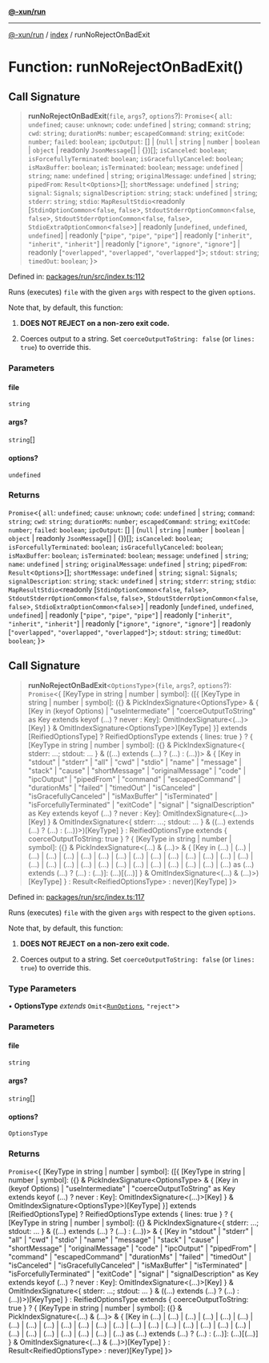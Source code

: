 [**@-xun/run**](../../README.md)

***

[@-xun/run](../../README.md) / [index](../README.md) / runNoRejectOnBadExit

# Function: runNoRejectOnBadExit()

## Call Signature

> **runNoRejectOnBadExit**(`file`, `args`?, `options`?): `Promise`\<\{ `all`: `undefined`; `cause`: `unknown`; `code`: `undefined` \| `string`; `command`: `string`; `cwd`: `string`; `durationMs`: `number`; `escapedCommand`: `string`; `exitCode`: `number`; `failed`: `boolean`; `ipcOutput`: \[\] \| (`null` \| `string` \| `number` \| `boolean` \| `object` \| readonly `JsonMessage`[] \| \{\})[]; `isCanceled`: `boolean`; `isForcefullyTerminated`: `boolean`; `isGracefullyCanceled`: `boolean`; `isMaxBuffer`: `boolean`; `isTerminated`: `boolean`; `message`: `undefined` \| `string`; `name`: `undefined` \| `string`; `originalMessage`: `undefined` \| `string`; `pipedFrom`: `Result`\<`Options`\>[]; `shortMessage`: `undefined` \| `string`; `signal`: `Signals`; `signalDescription`: `string`; `stack`: `undefined` \| `string`; `stderr`: `string`; `stdio`: `MapResultStdio`\<readonly \[`StdinOptionCommon`\<`false`, `false`\>, `StdoutStderrOptionCommon`\<`false`, `false`\>, `StdoutStderrOptionCommon`\<`false`, `false`\>, `StdioExtraOptionCommon`\<`false`\>\] \| readonly \[`undefined`, `undefined`, `undefined`\] \| readonly \[`"pipe"`, `"pipe"`, `"pipe"`\] \| readonly \[`"inherit"`, `"inherit"`, `"inherit"`\] \| readonly \[`"ignore"`, `"ignore"`, `"ignore"`\] \| readonly \[`"overlapped"`, `"overlapped"`, `"overlapped"`\]\>; `stdout`: `string`; `timedOut`: `boolean`; \}\>

Defined in: [packages/run/src/index.ts:112](https://github.com/Xunnamius/exec-utils/blob/bf5e65a2582e7e8aeaba89dc9f922437cbff4809/packages/run/src/index.ts#L112)

Runs (executes) `file` with the given `args` with respect to the given
`options`.

Note that, by default, this function:

1. **DOES NOT REJECT on a non-zero exit code.**

2. Coerces output to a string. Set `coerceOutputToString: false` (or `lines:
   true`) to override this.

### Parameters

#### file

`string`

#### args?

`string`[]

#### options?

`undefined`

### Returns

`Promise`\<\{ `all`: `undefined`; `cause`: `unknown`; `code`: `undefined` \| `string`; `command`: `string`; `cwd`: `string`; `durationMs`: `number`; `escapedCommand`: `string`; `exitCode`: `number`; `failed`: `boolean`; `ipcOutput`: \[\] \| (`null` \| `string` \| `number` \| `boolean` \| `object` \| readonly `JsonMessage`[] \| \{\})[]; `isCanceled`: `boolean`; `isForcefullyTerminated`: `boolean`; `isGracefullyCanceled`: `boolean`; `isMaxBuffer`: `boolean`; `isTerminated`: `boolean`; `message`: `undefined` \| `string`; `name`: `undefined` \| `string`; `originalMessage`: `undefined` \| `string`; `pipedFrom`: `Result`\<`Options`\>[]; `shortMessage`: `undefined` \| `string`; `signal`: `Signals`; `signalDescription`: `string`; `stack`: `undefined` \| `string`; `stderr`: `string`; `stdio`: `MapResultStdio`\<readonly \[`StdinOptionCommon`\<`false`, `false`\>, `StdoutStderrOptionCommon`\<`false`, `false`\>, `StdoutStderrOptionCommon`\<`false`, `false`\>, `StdioExtraOptionCommon`\<`false`\>\] \| readonly \[`undefined`, `undefined`, `undefined`\] \| readonly \[`"pipe"`, `"pipe"`, `"pipe"`\] \| readonly \[`"inherit"`, `"inherit"`, `"inherit"`\] \| readonly \[`"ignore"`, `"ignore"`, `"ignore"`\] \| readonly \[`"overlapped"`, `"overlapped"`, `"overlapped"`\]\>; `stdout`: `string`; `timedOut`: `boolean`; \}\>

## Call Signature

> **runNoRejectOnBadExit**\<`OptionsType`\>(`file`, `args`?, `options`?): `Promise`\<\{ \[KeyType in string \| number \| symbol\]: (\[\{ \[KeyType in string \| number \| symbol\]: (\{\} & PickIndexSignature\<OptionsType\> & \{ \[Key in (keyof Options) \| "useIntermediate" \| "coerceOutputToString" as Key extends keyof (...) ? never : Key\]: OmitIndexSignature\<(...)\>\[Key\] \} & OmitIndexSignature\<OptionsType\>)\[KeyType\] \}\] extends \[ReifiedOptionsType\] ? ReifiedOptionsType extends \{ lines: true \} ? \{ \[KeyType in string \| number \| symbol\]: (\{\} & PickIndexSignature\<\{ stderr: ...; stdout: ... \} & ((...) extends (...) ? (...) : (...))\> & \{ \[Key in "stdout" \| "stderr" \| "all" \| "cwd" \| "stdio" \| "name" \| "message" \| "stack" \| "cause" \| "shortMessage" \| "originalMessage" \| "code" \| "ipcOutput" \| "pipedFrom" \| "command" \| "escapedCommand" \| "durationMs" \| "failed" \| "timedOut" \| "isCanceled" \| "isGracefullyCanceled" \| "isMaxBuffer" \| "isTerminated" \| "isForcefullyTerminated" \| "exitCode" \| "signal" \| "signalDescription" as Key extends keyof (...) ? never : Key\]: OmitIndexSignature\<(...)\>\[Key\] \} & OmitIndexSignature\<\{ stderr: ...; stdout: ... \} & ((...) extends (...) ? (...) : (...))\>)\[KeyType\] \} : ReifiedOptionsType extends \{ coerceOutputToString: true \} ? \{ \[KeyType in string \| number \| symbol\]: (\{\} & PickIndexSignature\<(...) & (...)\> & \{ \[Key in (...) \| (...) \| (...) \| (...) \| (...) \| (...) \| (...) \| (...) \| (...) \| (...) \| (...) \| (...) \| (...) \| (...) \| (...) \| (...) \| (...) \| (...) \| (...) \| (...) \| (...) \| (...) \| (...) \| (...) \| (...) \| (...) \| (...) as (...) extends (...) ? (...) : (...)\]: (...)\[(...)\] \} & OmitIndexSignature\<(...) & (...)\>)\[KeyType\] \} : Result\<ReifiedOptionsType\> : never)\[KeyType\] \}\>

Defined in: [packages/run/src/index.ts:117](https://github.com/Xunnamius/exec-utils/blob/bf5e65a2582e7e8aeaba89dc9f922437cbff4809/packages/run/src/index.ts#L117)

Runs (executes) `file` with the given `args` with respect to the given
`options`.

Note that, by default, this function:

1. **DOES NOT REJECT on a non-zero exit code.**

2. Coerces output to a string. Set `coerceOutputToString: false` (or `lines:
   true`) to override this.

### Type Parameters

• **OptionsType** *extends* `Omit`\<[`RunOptions`](../../types/type-aliases/RunOptions.md), `"reject"`\>

### Parameters

#### file

`string`

#### args?

`string`[]

#### options?

`OptionsType`

### Returns

`Promise`\<\{ \[KeyType in string \| number \| symbol\]: (\[\{ \[KeyType in string \| number \| symbol\]: (\{\} & PickIndexSignature\<OptionsType\> & \{ \[Key in (keyof Options) \| "useIntermediate" \| "coerceOutputToString" as Key extends keyof (...) ? never : Key\]: OmitIndexSignature\<(...)\>\[Key\] \} & OmitIndexSignature\<OptionsType\>)\[KeyType\] \}\] extends \[ReifiedOptionsType\] ? ReifiedOptionsType extends \{ lines: true \} ? \{ \[KeyType in string \| number \| symbol\]: (\{\} & PickIndexSignature\<\{ stderr: ...; stdout: ... \} & ((...) extends (...) ? (...) : (...))\> & \{ \[Key in "stdout" \| "stderr" \| "all" \| "cwd" \| "stdio" \| "name" \| "message" \| "stack" \| "cause" \| "shortMessage" \| "originalMessage" \| "code" \| "ipcOutput" \| "pipedFrom" \| "command" \| "escapedCommand" \| "durationMs" \| "failed" \| "timedOut" \| "isCanceled" \| "isGracefullyCanceled" \| "isMaxBuffer" \| "isTerminated" \| "isForcefullyTerminated" \| "exitCode" \| "signal" \| "signalDescription" as Key extends keyof (...) ? never : Key\]: OmitIndexSignature\<(...)\>\[Key\] \} & OmitIndexSignature\<\{ stderr: ...; stdout: ... \} & ((...) extends (...) ? (...) : (...))\>)\[KeyType\] \} : ReifiedOptionsType extends \{ coerceOutputToString: true \} ? \{ \[KeyType in string \| number \| symbol\]: (\{\} & PickIndexSignature\<(...) & (...)\> & \{ \[Key in (...) \| (...) \| (...) \| (...) \| (...) \| (...) \| (...) \| (...) \| (...) \| (...) \| (...) \| (...) \| (...) \| (...) \| (...) \| (...) \| (...) \| (...) \| (...) \| (...) \| (...) \| (...) \| (...) \| (...) \| (...) \| (...) \| (...) as (...) extends (...) ? (...) : (...)\]: (...)\[(...)\] \} & OmitIndexSignature\<(...) & (...)\>)\[KeyType\] \} : Result\<ReifiedOptionsType\> : never)\[KeyType\] \}\>
